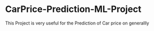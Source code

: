 # CarPrice-Prediction-ML-Project
This Project is very useful for the Prediction of Car price on generallly
